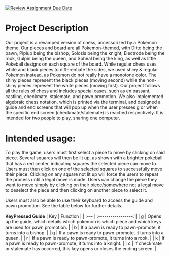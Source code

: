 [![Review Assignment Due Date](https://classroom.github.com/assets/deadline-readme-button-22041afd0340ce965d47ae6ef1cefeee28c7c493a6346c4f15d667ab976d596c.svg)](https://classroom.github.com/a/YxXKqIeT)
# Project Description

Our project is a revamped version of chess, accessorized by a Pokemon theme. Our pieces and board are all Pokemon-themed, with Ditto being the pawn, Piplup being the bishop, Solosis being the knight, Electrode being the rook, Gulpin being the queen, and Spheal being the king, as well as little Pokeball designs on each square of the board. While regular chess uses white and black pieces to differentiate the sides, we used shiny & regular Pokemon instead, as Pokemon do not really have a monotone color. The shiny pieces represent the black pieces (moving second) while the non-shiny pieces represent the white pieces (moving first). Our project follows all the rules of chess and includes special cases, such as en passant, castling, checkmate, stalemate, and pawn promotion. We also implemented algebraic chess notation, which is printed via the terminal, and designed a guide and end screens that will pop up when the user presses g or when the specific end screen (checkmate/stalemate) is reached respectively. It is intended for two people to play, sharing one computer. 

# Intended usage:

To play the game, users must first select a piece to move by clicking on said piece. Several squares will then be lit up, as shown with a brighter pokeball that has a red center, indicating squares the selected piece can move to. Users must then click on one of the selected squares to successfully move their piece. Clicking on any square not lit up will force the users to repeat the process until a legal move is made. Users can change the piece they want to move simply by clicking on their piece/somewhere not a legal move to deselect the piece and then clicking on another piece to select it.

Users must also be able to use their keyboard to access the guide and pawn promotion. See the table below for further details.
<br></br>
**KeyPressed Guide**
| Key | Function | 
| :--- | :-----------------: | 
| g | Opens up the guide, which details which pokemon is which piece and which keys are used for pawn promotion. |
| b | If a pawn is ready to pawn-promote, it turns into a bishop. |
| q | If a pawn is ready to pawn-promote, it turns into a queen. |
| r | If a pawn is ready to pawn-promote, it turns into a rook. |
| k | If a pawn is ready to pawn-promote, it turns into a knight. |
| c | If checkmate or stalemate has occurred, this key opens or closes the ending screen. |

  

